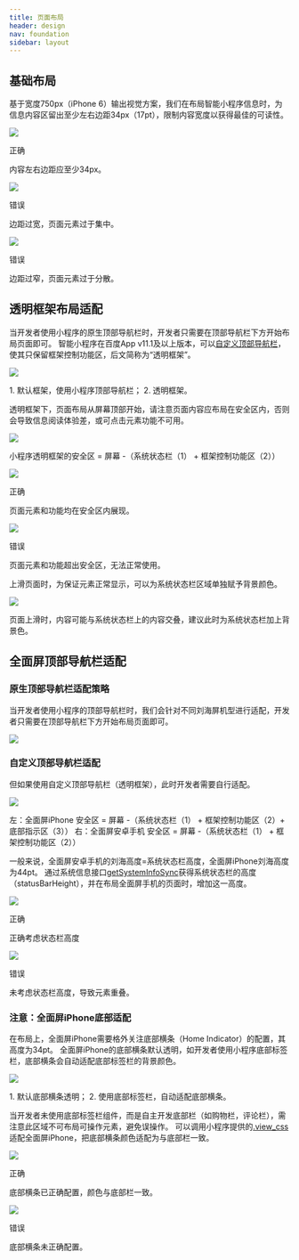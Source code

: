 ```yaml
---
title: 页面布局
header: design
nav: foundation
sidebar: layout
---
```

## 基础布局
基于宽度750px（iPhone 6）输出视觉方案，我们在布局智能小程序信息时，为信息内容区留出至少左右边距34px（17pt），限制内容宽度以获得最佳的可读性。
<div class="m-doc-custom-examples">
	<div class="m-doc-custom-examples-correct">
		<img src="../../../img/design/foundation/layout/1-1.png">
		<p class="m-doc-custom-examples-title">正确</p><p class="m-doc-custom-examples-text">内容左右边距应至少34px。</p>
	</div>
	<div class="m-doc-custom-examples-error ">
		<img src="../../../img/design/foundation/layout/1-2.png">
		<p class="m-doc-custom-examples-title">错误</p><p class="m-doc-custom-examples-text">边距过宽，页面元素过于集中。</p>
	</div>
	<div class="m-doc-custom-examples-error ">
		<img src="../../../img/design/foundation/layout/1-3.png">
		<p class="m-doc-custom-examples-title">错误</p><p class="m-doc-custom-examples-text">边距过窄，页面元素过于分散。</p>
	</div>
</div>

## 透明框架布局适配

当开发者使用小程序的原生顶部导航栏时，开发者只需要在顶部导航栏下方开始布局页面即可。
智能小程序在百度App v11.1及以上版本，可以[自定义顶部导航栏](../../component/topnav/#自定义顶部导航栏)，使其只保留框架控制功能区，后文简称为“透明框架”。
<div class="m-doc-custom-examples">
	<div class="m-doc-custom-examples-correct">
		<img src="../../../img/design/foundation/layout/2.png"><p class="m-doc-custom-examples-text">1. 默认框架，使用小程序顶部导航栏；
		2. 透明框架。</p>
	</div>
</div>

透明框架下，页面布局从屏幕顶部开始，请注意页面内容应布局在安全区内，否则会导致信息阅读体验差，或可点击元素功能不可用。
<div class="m-doc-custom-examples">
	<div class="m-doc-custom-examples-correct">
		<img src="../../../img/design/foundation/layout/3.png"><p class="m-doc-custom-examples-text">小程序透明框架的安全区 = 屏幕 -（系统状态栏（1） + 框架控制功能区（2））</p>
	</div>
</div>

<div class="m-doc-custom-examples">
	<div class="m-doc-custom-examples-correct">
		<img src="../../../img/design/foundation/layout/4-1.png">
		<p class="m-doc-custom-examples-title">正确</p><p class="m-doc-custom-examples-text">页面元素和功能均在安全区内展现。</p>
	</div>
	<div class="m-doc-custom-examples-error">
		<img src="../../../img/design/foundation/layout/4-2.png">
		<p class="m-doc-custom-examples-title">错误</p><p class="m-doc-custom-examples-text">页面元素和功能超出安全区，无法正常使用。</p>
	</div>
</div>

上滑页面时，为保证元素正常显示，可以为系统状态栏区域单独赋予背景颜色。
<div class="m-doc-custom-examples">
	<div class="m-doc-custom-examples-correct">
		<img src="../../../img/design/foundation/layout/5.png"><p class="m-doc-custom-examples-text">页面上滑时，内容可能与系统状态栏上的内容交叠，建议此时为系统状态栏加上背景色。</p>
	</div>
</div>

## 全面屏顶部导航栏适配
### 原生顶部导航栏适配策略
当开发者使用小程序的顶部导航栏时，我们会针对不同刘海屏机型进行适配，开发者只需要在顶部导航栏下方开始布局页面即可。
<div class="m-doc-custom-examples">
	<div class="m-doc-custom-examples-correct">
		<img src="../../../img/design/foundation/layout/8.png">
	</div>
</div>

### 自定义顶部导航栏适配
但如果使用自定义顶部导航栏（透明框架），此时开发者需要自行适配。
<div class="m-doc-custom-examples">
	<div class="m-doc-custom-examples-correct">
		<img src="../../../img/design/foundation/layout/9.png"><p class="m-doc-custom-examples-text">左：全面屏iPhone 安全区 = 屏幕 -（系统状态栏（1） + 框架控制功能区（2）+ 底部指示区（3））
		右：全面屏安卓手机 安全区 = 屏幕 -（系统状态栏（1） + 框架控制功能区（2））</p>
	</div>
</div>

一般来说，全面屏安卓手机的刘海高度=系统状态栏高度，全面屏iPhone刘海高度为44pt。
通过系统信息接口[getSystemInfoSync](../../../develop/api/device_sys/#getSystemInfoSync)获得系统状态栏的高度（statusBarHeight），并在布局全面屏手机的页面时，增加这一高度。
<div class="m-doc-custom-examples">
	<div class="m-doc-custom-examples-correct">
		<img src="../../../img/design/foundation/layout/10-1.png">
		<p class="m-doc-custom-examples-title">正确</p><p class="m-doc-custom-examples-text">正确考虑状态栏高度</p>
	</div>
	<div class="m-doc-custom-examples-error ">
		<img src="../../../img/design/foundation/layout/10-2.png">
		<p class="m-doc-custom-examples-title">错误</p><p class="m-doc-custom-examples-text">未考虑状态栏高度，导致元素重叠。</p>
	</div>
</div>


### 注意：全面屏iPhone底部适配
在布局上，全面屏iPhone需要格外关注底部横条（Home Indicator）的配置，其高度为34pt。
全面屏iPhone的底部横条默认透明，如开发者使用小程序底部标签栏，底部横条会自动适配底部标签栏的背景颜色。
<div class="m-doc-custom-examples">
	<div class="m-doc-custom-examples-correct">
		<img src="../../../img/design/foundation/layout/13.png"><p class="m-doc-custom-examples-text">1. 默认底部横条透明；
		2. 使用底部标签栏，自动适配底部横条。</p>
	</div>
</div>

当开发者未使用底部标签栏组件，而是自主开发底部栏（如购物栏，评论栏），需注意此区域不可布局可操作元素，避免误操作。
可以调用小程序提供的<a href="http://smartprogram.baidu.com/docs/develop/framework/view_css/#适配样式">.view_css</a>适配全面屏iPhone，把底部横条颜色适配为与底部栏一致。
<div class="m-doc-custom-examples">
	<div class="m-doc-custom-examples-correct">
		<img src="../../../img/design/foundation/layout/14-1.png">
		<p class="m-doc-custom-examples-title">正确</p><p class="m-doc-custom-examples-text">底部横条已正确配置，颜色与底部栏一致。</p>
	</div>
	<div class="m-doc-custom-examples-error ">
		<img src="../../../img/design/foundation/layout/14-2.png">
		<p class="m-doc-custom-examples-title">错误</p><p class="m-doc-custom-examples-text">底部横条未正确配置。</p>
	</div>
</div>
